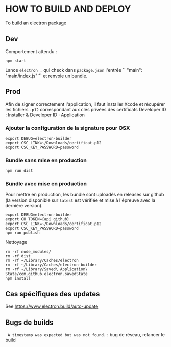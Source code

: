 # HOW TO BUILD AND DEPLOY

To build an electron package

## Dev

Comportement attendu : 

```
npm start
```

Lance ``electron .`` qui check dans ``package.json`` l'entrée ``  "main": "main/index.js"``` et renvoie un bundle.

## Prod


Afin de signer correctement l'application, il faut installer Xcode et récupérer les fichiers ``.p12`` correspondant aux
clés privées des certificats Developer ID : Installer & Developer ID : Application



### Ajouter la configuration de la signature pour OSX

```
export DEBUG=electron-builder
export CSC_LINK=~/Downloads/certificat.p12
export CSC_KEY_PASSWORD=password
```


### Bundle sans mise en production

```
npm run dist

```

### Bundle avec mise en production

Pour mettre en production, les bundle sont uploadés en releases sur github (la version disponible sur ``latest`` est vérifiée et mise à l'épreuve avec la dernière version).

```
export DEBUG=electron-builder
export GH_TOKEN={api github}
export CSC_LINK=~/Downloads/certificat.p12
export CSC_KEY_PASSWORD=password
npm run publish

```
Nettoyage

```
rm -rf node_modules/
rm -rf dist
rm -rf ~/Library/Caches/electron
rm -rf ~/Library/Caches/electron-builder
rm -rf ~/Library/Saved\ Application\ State/com.github.electron.savedState
npm install
```
## Cas spécifiques des updates

See https://www.electron.build/auto-update 



## Bugs de builds

`` A timestamp was expected but was not found.`` : bug de réseau, relancer le build

